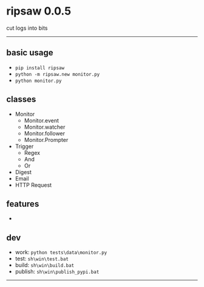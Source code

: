 # ripsaw 0.0.5
cut logs into bits

---

## basic usage
* `pip install ripsaw` 
* `python -m ripsaw.new monitor.py`
* `python monitor.py`

## classes
* Monitor
    * Monitor.event
    * Monitor.watcher
    * Monitor.follower
    * Monitor.Prompter
* Trigger
    * Regex
    * And
    * Or
* Digest
* Email
* HTTP Request

## features
* 
    
## dev
* work: `python tests\data\monitor.py`
* test: `sh\win\test.bat`  
* build: `sh\win\build.bat`
* publish: `sh\win\publish_pypi.bat`


---

